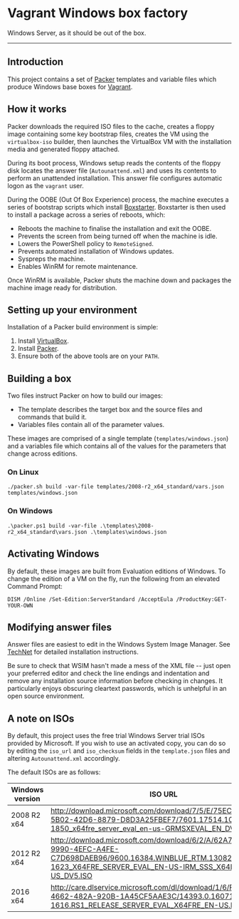 # Vagrant Windows box factory

Windows Server, as it should be out of the box.

---

## Introduction

This project contains a set of [Packer](https://www.packer.io/) templates and variable files which produce Windows base boxes for [Vagrant](https://www.vagrantup.com/).

## How it works

Packer downloads the required ISO files to the cache, creates a floppy image containing some key bootstrap files, creates the VM using the `virtualbox-iso` builder, then launches the VirtualBox VM with the installation media and generated floppy attached.

During its boot process, Windows setup reads the contents of the floppy disk locates the answer file (`Autounattend.xml`) and uses its contents to perform an unattended installation. This answer file configures automatic logon as the `vagrant` user.

During the OOBE (Out Of Box Experience) process, the machine executes a series of bootstrap scripts which install [Boxstarter](http://boxstarter.org/). Boxstarter is then used to install a package across a series of reboots, which:

- Reboots the machine to finalise the installation and exit the OOBE.
- Prevents the screen from being turned off when the machine is idle.
- Lowers the PowerShell policy to `RemoteSigned`.
- Prevents automated installation of Windows updates.
- Syspreps the machine.
- Enables WinRM for remote maintenance.

Once WinRM is available, Packer shuts the machine down and packages the machine image ready for distribution.

## Setting up your environment

Installation of a Packer build environment is simple:

1. Install [VirtualBox](https://www.virtualbox.org/wiki/Downloads).
2. Install [Packer](https://packer.io/downloads.html).
3. Ensure both of the above tools are on your `PATH`.

## Building a box

Two files instruct Packer on how to build our images:

- The template describes the target box and the source files and commands that build it.
- Variables files contain all of the parameter values.

These images are comprised of a single template (`templates/windows.json`) and a variables file which contains all of the values for the parameters that change across editions.

### On Linux

```console
./packer.sh build -var-file templates/2008-r2_x64_standard/vars.json templates/windows.json
```

### On Windows

```console
.\packer.ps1 build -var-file .\templates\2008-r2_x64_standard\vars.json .\templates\windows.json
```

## Activating Windows

By default, these images are built from Evaluation editions of Windows. To change the edition of a VM on the fly, run the following from an elevated Command Prompt:

```console
DISM /Online /Set-Edition:ServerStandard /AcceptEula /ProductKey:GET-YOUR-OWN
```

## Modifying answer files

Answer files are easiest to edit in the Windows System Image Manager. See [TechNet](https://technet.microsoft.com/en-GB/library/hh825494.aspx) for detailed installation instructions.

Be sure to check that WSIM hasn't made a mess of the XML file -- just open your preferred editor and check the line endings and indentation and remove any installation source information before checking in changes. It particularly enjoys obscuring cleartext passwords, which is unhelpful in an open source environment.

## A note on ISOs

By default, this project uses the free trial Windows Server trial ISOs provided by Microsoft. If you wish to use an activated copy, you can do so by editing the `iso_url` and `iso_checksum` fields in the `template.json` files and altering `Autounattend.xml` accordingly.

The default ISOs are as follows:

| Windows version | ISO URL | Cache filename |
| --- | --- | --- |
| 2008 R2 x64 | http://download.microsoft.com/download/7/5/E/75EC4E54-5B02-42D6-8879-D8D3A25FBEF7/7601.17514.101119-1850_x64fre_server_eval_en-us-GRMSXEVAL_EN_DVD.iso | `75e529d96d6b175622512cf0a1bc55a5d1677e6a9d3b913fe95c65b6aa41770d.iso` |
| 2012 R2 x64 | http://download.microsoft.com/download/6/2/A/62A76ABB-9990-4EFC-A4FE-C7D698DAEB96/9600.16384.WINBLUE_RTM.130821-1623_X64FRE_SERVER_EVAL_EN-US-IRM_SSS_X64FREE_EN-US_DV5.ISO | `0fa2380dae2e2178d3dcbd7475d35a9133fd0d61cad4fa1f87a2a83f358a3c8b.iso` |
| 2016 x64 | http://care.dlservice.microsoft.com/dl/download/1/6/F/16FA20E6-4662-482A-920B-1A45CF5AAE3C/14393.0.160715-1616.RS1_RELEASE_SERVER_EVAL_X64FRE_EN-US.ISO | `524abd34eb2abcc5e5a12da5b1c97fa3a6a626a831c29b4e74801f4131fb08ed.iso` |
